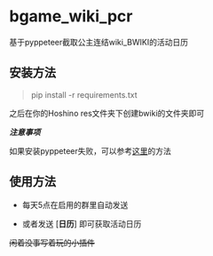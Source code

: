 # bgame_wiki_pcr
基于pyppeteer截取公主连结wiki_BWIKI的活动日历

## 安装方法
>pip install -r requirements.txt

之后在你的Hoshino res文件夹下创建bwiki的文件夹即可

***注意事项***

如果安装pyppeteer失败，可以参考[这里](https://blog.csdn.net/qq_41362018/article/details/108010246)的方法

## 使用方法

- 每天5点在启用的群里自动发送

- 或者发送 [**日历**] 即可获取活动日历

~~闲着没事写着玩的小插件~~
